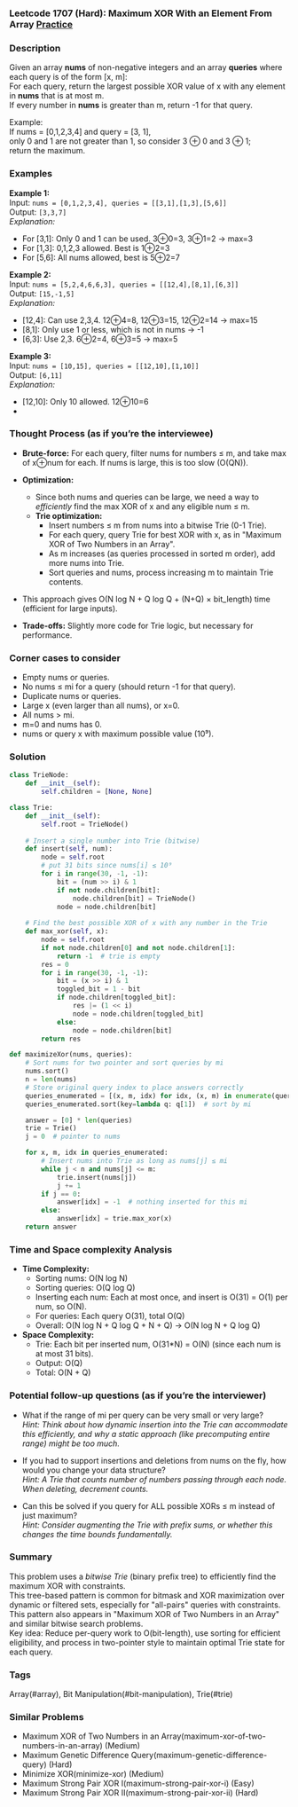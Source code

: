 ### Leetcode 1707 (Hard): Maximum XOR With an Element From Array [Practice](https://leetcode.com/problems/maximum-xor-with-an-element-from-array)

### Description  
Given an array **nums** of non-negative integers and an array **queries** where each query is of the form [x, m]:  
For each query, return the largest possible XOR value of x with any element in **nums** that is at most m.  
If every number in **nums** is greater than m, return -1 for that query.

Example:  
If nums = [0,1,2,3,4] and query = [3, 1],  
only 0 and 1 are not greater than 1, so consider 3 ⊕ 0 and 3 ⊕ 1;  
return the maximum.

### Examples  

**Example 1:**  
Input: `nums = [0,1,2,3,4], queries = [[3,1],[1,3],[5,6]]`  
Output: `[3,3,7]`  
*Explanation:*
- For [3,1]: Only 0 and 1 can be used. 3⊕0=3, 3⊕1=2 → max=3  
- For [1,3]: 0,1,2,3 allowed. Best is 1⊕2=3  
- For [5,6]: All nums allowed, best is 5⊕2=7  

**Example 2:**  
Input: `nums = [5,2,4,6,6,3], queries = [[12,4],[8,1],[6,3]]`  
Output: `[15,-1,5]`  
*Explanation:*
- [12,4]: Can use 2,3,4. 12⊕4=8, 12⊕3=15, 12⊕2=14 → max=15  
- [8,1]: Only use 1 or less, which is not in nums → -1  
- [6,3]: Use 2,3. 6⊕2=4, 6⊕3=5 → max=5  

**Example 3:**  
Input: `nums = [10,15], queries = [[12,10],[1,10]]`  
Output: `[6,11]`  
*Explanation:*
- [12,10]: Only 10 allowed. 12⊕10=6  
- [1,10]: 1⊕10=11  

### Thought Process (as if you’re the interviewee)  
- **Brute-force:** For each query, filter nums for numbers ≤ m, and take max of x⊕num for each. If nums is large, this is too slow (O(QN)).
- **Optimization:**  
  - Since both nums and queries can be large, we need a way to *efficiently* find the max XOR of x and any eligible num ≤ m.
  - **Trie optimization:**  
    - Insert numbers ≤ m from nums into a bitwise Trie (0-1 Trie).
    - For each query, query Trie for best XOR with x, as in "Maximum XOR of Two Numbers in an Array".
    - As m increases (as queries processed in sorted m order), add more nums into Trie.
    - Sort queries and nums, process increasing m to maintain Trie contents.

- This approach gives O(N log N + Q log Q + (N+Q) × bit_length) time (efficient for large inputs).
- **Trade-offs:** Slightly more code for Trie logic, but necessary for performance.

### Corner cases to consider  
- Empty nums or queries.
- No nums ≤ mi for a query (should return -1 for that query).
- Duplicate nums or queries.
- Large x (even larger than all nums), or x=0.
- All nums > mi.
- m=0 and nums has 0.
- nums or query x with maximum possible value (10⁹).

### Solution

```python
class TrieNode:
    def __init__(self):
        self.children = [None, None]

class Trie:
    def __init__(self):
        self.root = TrieNode()
    
    # Insert a single number into Trie (bitwise)
    def insert(self, num):
        node = self.root
        # put 31 bits since nums[i] ≤ 10⁹
        for i in range(30, -1, -1):
            bit = (num >> i) & 1
            if not node.children[bit]:
                node.children[bit] = TrieNode()
            node = node.children[bit]
    
    # Find the best possible XOR of x with any number in the Trie
    def max_xor(self, x):
        node = self.root
        if not node.children[0] and not node.children[1]:
            return -1  # trie is empty
        res = 0
        for i in range(30, -1, -1):
            bit = (x >> i) & 1
            toggled_bit = 1 - bit
            if node.children[toggled_bit]:
                res |= (1 << i)
                node = node.children[toggled_bit]
            else:
                node = node.children[bit]
        return res

def maximizeXor(nums, queries):
    # Sort nums for two pointer and sort queries by mi
    nums.sort()
    n = len(nums)
    # Store original query index to place answers correctly
    queries_enumerated = [(x, m, idx) for idx, (x, m) in enumerate(queries)]
    queries_enumerated.sort(key=lambda q: q[1])  # sort by mi

    answer = [0] * len(queries)
    trie = Trie()
    j = 0  # pointer to nums

    for x, m, idx in queries_enumerated:
        # Insert nums into Trie as long as nums[j] ≤ mi
        while j < n and nums[j] <= m:
            trie.insert(nums[j])
            j += 1
        if j == 0:
            answer[idx] = -1  # nothing inserted for this mi
        else:
            answer[idx] = trie.max_xor(x)
    return answer
```

### Time and Space complexity Analysis  

- **Time Complexity:**  
  - Sorting nums: O(N log N)
  - Sorting queries: O(Q log Q)
  - Inserting each num: Each at most once, and insert is O(31) = O(1) per num, so O(N).
  - For queries: Each query O(31), total O(Q)
  - Overall: O(N log N + Q log Q + N + Q) → O(N log N + Q log Q)
- **Space Complexity:**  
  - Trie: Each bit per inserted num, O(31*N) = O(N) (since each num is at most 31 bits).
  - Output: O(Q)
  - Total: O(N + Q)

### Potential follow-up questions (as if you’re the interviewer)  

- What if the range of mi per query can be very small or very large?  
  *Hint: Think about how dynamic insertion into the Trie can accommodate this efficiently, and why a static approach (like precomputing entire range) might be too much.*

- If you had to support insertions and deletions from nums on the fly, how would you change your data structure?  
  *Hint: A Trie that counts number of numbers passing through each node. When deleting, decrement counts.*

- Can this be solved if you query for ALL possible XORs ≤ m instead of just maximum?  
  *Hint: Consider augmenting the Trie with prefix sums, or whether this changes the time bounds fundamentally.*

### Summary
This problem uses a *bitwise Trie* (binary prefix tree) to efficiently find the maximum XOR with constraints.  
This tree-based pattern is common for bitmask and XOR maximization over dynamic or filtered sets, especially for "all-pairs" queries with constraints. This pattern also appears in "Maximum XOR of Two Numbers in an Array" and similar bitwise search problems.  
Key idea: Reduce per-query work to O(bit-length), use sorting for efficient eligibility, and process in two-pointer style to maintain optimal Trie state for each query.

### Tags
Array(#array), Bit Manipulation(#bit-manipulation), Trie(#trie)

### Similar Problems
- Maximum XOR of Two Numbers in an Array(maximum-xor-of-two-numbers-in-an-array) (Medium)
- Maximum Genetic Difference Query(maximum-genetic-difference-query) (Hard)
- Minimize XOR(minimize-xor) (Medium)
- Maximum Strong Pair XOR I(maximum-strong-pair-xor-i) (Easy)
- Maximum Strong Pair XOR II(maximum-strong-pair-xor-ii) (Hard)